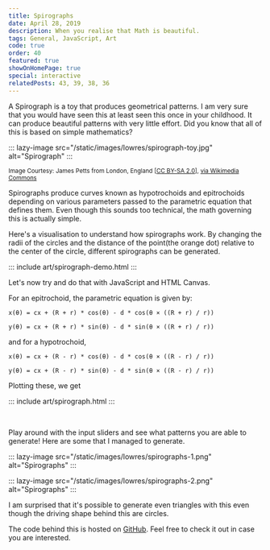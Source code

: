 ```yaml
---
title: Spirographs
date: April 28, 2019
description: When you realise that Math is beautiful.
tags: General, JavaScript, Art
code: true
order: 40
featured: true
showOnHomePage: true
special: interactive
relatedPosts: 43, 39, 38, 36
---
```


A Spirograph is a toy that produces geometrical patterns. I am very sure that you would have
seen this at least seen this once in your childhood. It can produce beautiful patterns with very little
effort. Did you know that all of this is based on simple mathematics?

::: lazy-image src="/static/images/lowres/spirograph-toy.jpg" alt="Spirograph" :::

<small>Image Courtesy: James Petts from London, England [<a href="https://creativecommons.org/licenses/by-sa/2.0">CC BY-SA 2.0</a>], <a href="https://commons.wikimedia.org/wiki/File:Spirograph_plus_(8417026572).jpg">via Wikimedia Commons</a></small>

Spirographs produce curves known as hypotrochoids and epitrochoids depending on various parameters
passed to the parametric equation that defines them. Even though this sounds too technical,
the math governing this is actually simple.

Here's a visualisation to understand how spirographs work.
By changing the radii of the circles and the distance of the point(the orange dot) relative to the
center of the circle, different spirographs can be generated.

::: include art/spirograph-demo.html :::

Let's now try and do that with JavaScript and HTML Canvas.

For an epitrochoid, the parametric equation is given by:

`x(θ) = cx + (R + r) * cos(θ) - d * cos(θ × ((R + r) / r))`

`y(θ) = cx + (R + r) * sin(θ) - d * sin(θ × ((R + r) / r))`

and for a hypotrochoid,

`x(θ) = cx + (R - r) * cos(θ) - d * cos(θ × ((R - r) / r))`

`y(θ) = cx + (R - r) * sin(θ) - d * sin(θ × ((R - r) / r))`

Plotting these, we get

::: include art/spirograph.html :::

<br>

Play around with the input sliders and see what patterns you are able to generate!
Here are some that I managed to generate.

::: lazy-image src="/static/images/lowres/spirographs-1.png" alt="Spirographs" :::

::: lazy-image src="/static/images/lowres/spirographs-2.png" alt="Spirographs" :::

I am surprised that it's possible to generate even triangles with this even though the
driving shape behind this are circles.

The code behind this is hosted on
[GitHub](https://github.com/astronomersiva/generative-art/blob/master/spirographs/).
Feel free to check it out in case you are interested.
